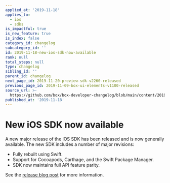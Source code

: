 ```yaml
---
applied_at: '2019-11-18'
applies_to:
  - ios
  - sdks
is_impactful: true
is_new_feature: true
is_index: false
category_id: changelog
subcategory_id: ''
id: 2019-11-18-new-ios-sdk-now-available
rank: null
total_steps: null
type: changelog
sibling_id: ''
parent_id: changelog
next_page_id: 2019-11-20-preview-sdk-v2260-released
previous_page_id: 2019-11-09-box-ui-elements-v1100-released
source_url: >-
  https://github.com/box/box-developer-changelog/blob/main/content/2019/11-18-new-ios-sdk-now-available.md
published_at: '2019-11-18'
---
```

# New iOS SDK now available

A new major release of the iOS SDK has been released and is now generally
available. The new SDK includes a number of major revisions:

* Fully rebuilt using Swift.
* Support for Cocoapods, Carthage, and the Swift Package Manager.
* SDK now maintains full API feature parity.

See the [release blog post][ios-sdk-release-blog] for more information.

[ios-sdk-release-blog]: https://medium.com/box-developer-blog/the-new-box-ios-sdk-now-available-baf624b289b4
